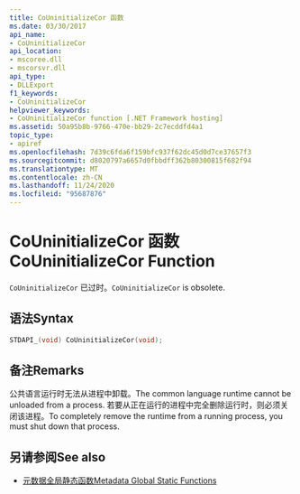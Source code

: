 ```yaml
---
title: CoUninitializeCor 函数
ms.date: 03/30/2017
api_name:
- CoUninitializeCor
api_location:
- mscoree.dll
- mscorsvr.dll
api_type:
- DLLExport
f1_keywords:
- CoUninitializeCor
helpviewer_keywords:
- CoUninitializeCor function [.NET Framework hosting]
ms.assetid: 50a95b8b-9766-470e-bb29-2c7ecddfd4a1
topic_type:
- apiref
ms.openlocfilehash: 7d39c6fda6f159bfc937f62dc45d0d7ce37657f3
ms.sourcegitcommit: d8020797a6657d0fbbdff362b80300815f682f94
ms.translationtype: MT
ms.contentlocale: zh-CN
ms.lasthandoff: 11/24/2020
ms.locfileid: "95687876"
---
```

# <a name="couninitializecor-function"></a><span data-ttu-id="5a805-102">CoUninitializeCor 函数</span><span class="sxs-lookup"><span data-stu-id="5a805-102">CoUninitializeCor Function</span></span>

<span data-ttu-id="5a805-103">`CoUninitializeCor` 已过时。</span><span class="sxs-lookup"><span data-stu-id="5a805-103">`CoUninitializeCor` is obsolete.</span></span>  
  
## <a name="syntax"></a><span data-ttu-id="5a805-104">语法</span><span class="sxs-lookup"><span data-stu-id="5a805-104">Syntax</span></span>  
  
```cpp  
STDAPI_(void) CoUninitializeCor(void);  
```  
  
## <a name="remarks"></a><span data-ttu-id="5a805-105">备注</span><span class="sxs-lookup"><span data-stu-id="5a805-105">Remarks</span></span>  

 <span data-ttu-id="5a805-106">公共语言运行时无法从进程中卸载。</span><span class="sxs-lookup"><span data-stu-id="5a805-106">The common language runtime cannot be unloaded from a process.</span></span> <span data-ttu-id="5a805-107">若要从正在运行的进程中完全删除运行时，则必须关闭该进程。</span><span class="sxs-lookup"><span data-stu-id="5a805-107">To completely remove the runtime from a running process, you must shut down that process.</span></span>  
  
## <a name="see-also"></a><span data-ttu-id="5a805-108">另请参阅</span><span class="sxs-lookup"><span data-stu-id="5a805-108">See also</span></span>

- [<span data-ttu-id="5a805-109">元数据全局静态函数</span><span class="sxs-lookup"><span data-stu-id="5a805-109">Metadata Global Static Functions</span></span>](../metadata/metadata-global-static-functions.md)
